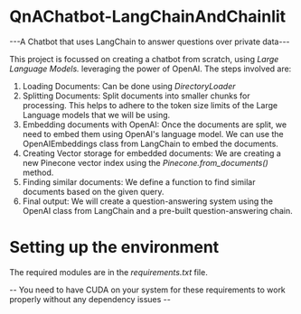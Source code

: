 # QnAChatbot-LangChainAndChainlit
---A Chatbot that uses LangChain to answer questions over private data---

This project is focussed on creating a chatbot from scratch, using _Large Language Models._ leveraging the power of OpenAI.
The steps involved are:
1. Loading Documents: Can be done using _DirectoryLoader_
2. Splitting Documents: Split documents into smaller chunks for processing. This helps to adhere to the token size limits of the Large Language models that we will be using.
3. Embedding documents with OpenAI: Once the documents are split, we need to embed them using OpenAI's language model. We can use the OpenAIEmbeddings class from LangChain to embed the documents.
4. Creating Vector storage for embedded documents: We are creating a new Pinecone vector index using the _Pinecone.from_documents()_ method.
5. Finding similar documents: We define a function to find similar documents based on the given query.
6. Final output: We will create a question-answering system using the OpenAI class from LangChain and a pre-built question-answering chain.



# Setting up the environment
The required modules are in the _requirements.txt_ file. 

-- You need to have CUDA on your system for these requirements to work properly without any dependency issues --
